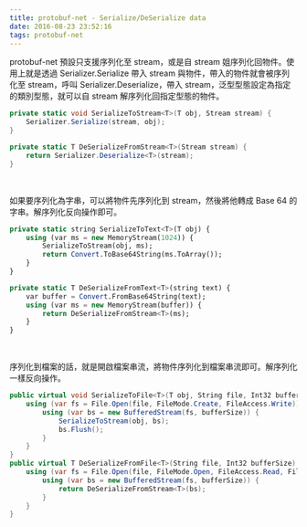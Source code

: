 ```yaml
---
title: protobuf-net - Serialize/DeSerialize data
date: 2016-08-23 23:52:16
tags: protobuf-net
---
```


protobuf-net 預設只支援序列化至 stream，或是自 stream 姐序列化回物件。使用上就是透過 Serializer.Serialize 帶入 stream 與物件，帶入的物件就會被序列化至 stream，呼叫 Serializer.Deserialize，帶入 stream，泛型型態設定為指定的類別型態，就可以自 stream 解序列化回指定型態的物件。  

<!-- More -->

```c#
private static void SerializeToStream<T>(T obj, Stream stream) { 
    Serializer.Serialize(stream, obj); 
} 

private static T DeSerializeFromStream<T>(Stream stream) { 
    return Serializer.Deserialize<T>(stream); 
}
```

<br/>


如果要序列化為字串，可以將物件先序列化到 stream，然後將他轉成 Base 64 的字串。解序列化反向操作即可。  

```sql
private static string SerializeToText<T>(T obj) { 
    using (var ms = new MemoryStream(1024)) { 
        SerializeToStream(obj, ms); 
        return Convert.ToBase64String(ms.ToArray());
    } 
} 

private static T DeSerializeFromText<T>(string text) { 
    var buffer = Convert.FromBase64String(text); 
    using (var ms = new MemoryStream(buffer)) { 
        return DeSerializeFromStream<T>(ms); 
    } 
}
```

<br/>


序列化到檔案的話，就是開啟檔案串流，將物件序列化到檔案串流即可。解序列化一樣反向操作。  

```c#
public virtual void SerializeToFile<T>(T obj, String file, Int32 bufferSize = 1024) { 
    using (var fs = File.Open(file, FileMode.Create, FileAccess.Write)) { 
        using (var bs = new BufferedStream(fs, bufferSize)) { 
            SerializeToStream(obj, bs); 
            bs.Flush(); 
        } 
    } 
} 
public virtual T DeSerializeFromFile<T>(String file, Int32 bufferSize) { 
    using (var fs = File.Open(file, FileMode.Open, FileAccess.Read, FileShare.ReadWrite)) { 
        using (var bs = new BufferedStream(fs, bufferSize)) { 
            return DeSerializeFromStream<T>(bs); 
        } 
    } 
}
```
